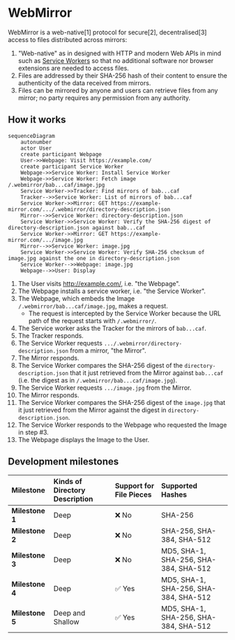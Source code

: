 # WebMirror
WebMirror is a web-native\[1] protocol for secure\[2], decentralised\[3] access to files distributed across mirrors:

1. "Web-native" as in designed with HTTP and modern Web APIs in mind such as [Service Workers](https://developer.mozilla.org/en-US/docs/Web/API/Service_Worker_API) so that no additional software nor browser extensions are needed to access files.
2. Files are addressed by their SHA-256 hash of their content to ensure the authenticity of the data received from mirrors.
3. Files can be mirrored by anyone and users can retrieve files from any mirror; no party requires any permission from any authority.

## How it works
```mermaid
sequenceDiagram
    autonumber
    actor User
    create participant Webpage
    User->>Webpage: Visit https://example.com/
    create participant Service Worker
    Webpage->>Service Worker: Install Service Worker
    Webpage->>Service Worker: Fetch image /.webmirror/bab...caf/image.jpg
    Service Worker->>Tracker: Find mirrors of bab...caf
    Tracker-->>Service Worker: List of mirrors of bab...caf
    Service Worker->>Mirror: GET https://example-mirror.com/.../.webmirror/directory-description.json
    Mirror-->>Service Worker: directory-description.json
    Service Worker->>Service Worker: Verify the SHA-256 digest of directory-description.json against bab...caf
    Service Worker->>Mirror: GET https://example-mirror.com/.../image.jpg
    Mirror-->>Service Worker: image.jpg
    Service Worker->>Service Worker: Verify SHA-256 checksum of image.jpg against the one in directory-description.json
    Service Worker-->>Webpage: image.jpg
    Webpage-->>User: Display
```

1. The User visits <http://example.com/>, i.e. "the Webpage".
2. The Webpage installs a service worker, i.e. "the Service Worker".
3. The Webpage, which embeds the Image `/.webmirror/bab...caf/image.jpg`, makes a request.
   * The request is intercepted by the Service Worker because the URL path of the request starts with `/.webmirror/`.
4. The Service worker asks the Tracker for the mirrors of `bab...caf`.
5. The Tracker responds.
6. The Service Worker requests `.../.webmirror/directory-description.json` from a mirror, "the Mirror".
7. The Mirror responds.
8. The Service Worker compares the SHA-256 digest of the `directory-description.json` that it just retrieved from the Mirror against `bab...caf` (i.e. the digest as in `/.webmirror/bab...caf/image.jpg`).
9. The Service Worker requests `.../image.jpg` from the Mirror.
10. The Mirror responds.
11. The Service Worker compares the SHA-256 digest of the `image.jpg` that it just retrieved from the Mirror against the digest in `directory-description.json`.
12. The Service Worker responds to the Webpage who requested the Image in step #3.
13. The Webpage displays the Image to the User.

## Development milestones

| Milestone       | Kinds of Directory Description | Support for File Pieces | Supported Hashes                      |
| :-------------- | :----------------------------- | :---------------------- | :------------------------------------ |
| **Milestone 1** | Deep                           | ❌ No                   | SHA-256                               |
| **Milestone 2** | Deep                           | ❌ No                   | SHA-256, SHA-384, SHA-512             |
| **Milestone 3** | Deep                           | ❌ No                   | MD5, SHA-1, SHA-256, SHA-384, SHA-512 |
| **Milestone 4** | Deep                           | ✅ Yes                  | MD5, SHA-1, SHA-256, SHA-384, SHA-512 |
| **Milestone 5** | Deep and Shallow               | ✅ Yes                  | MD5, SHA-1, SHA-256, SHA-384, SHA-512 |
